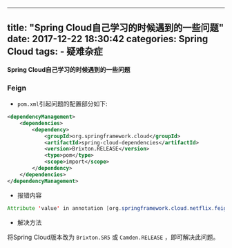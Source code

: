 
---
title: "Spring Cloud自己学习的时候遇到的一些问题"
date: 2017-12-22 18:30:42
categories: Spring Cloud
tags: 
	- 疑难杂症
---



**Spring Cloud自己学习的时候遇到的一些问题**
<!-- more -->

### Feign
- `pom.xml`引起问题的配置部分如下:

```xml
<dependencyManagement>
	<dependencies>
		<dependency>
			<groupId>org.springframework.cloud</groupId>
			<artifactId>spring-cloud-dependencies</artifactId>
			<version>Brixton.RELEASE</version>
			<type>pom</type>
			<scope>import</scope>
		</dependency>
	</dependencies>
</dependencyManagement>
```

- 报错内容

```java
Attribute 'value' in annotation [org.springframework.cloud.netflix.feign.FeignClient] must be declared as an @AliasFor [serviceId], not [name].
```

- 解决方法

将Spring Cloud版本改为 `Brixton.SR5` 或 `Camden.RELEASE` ，即可解决此问题。




